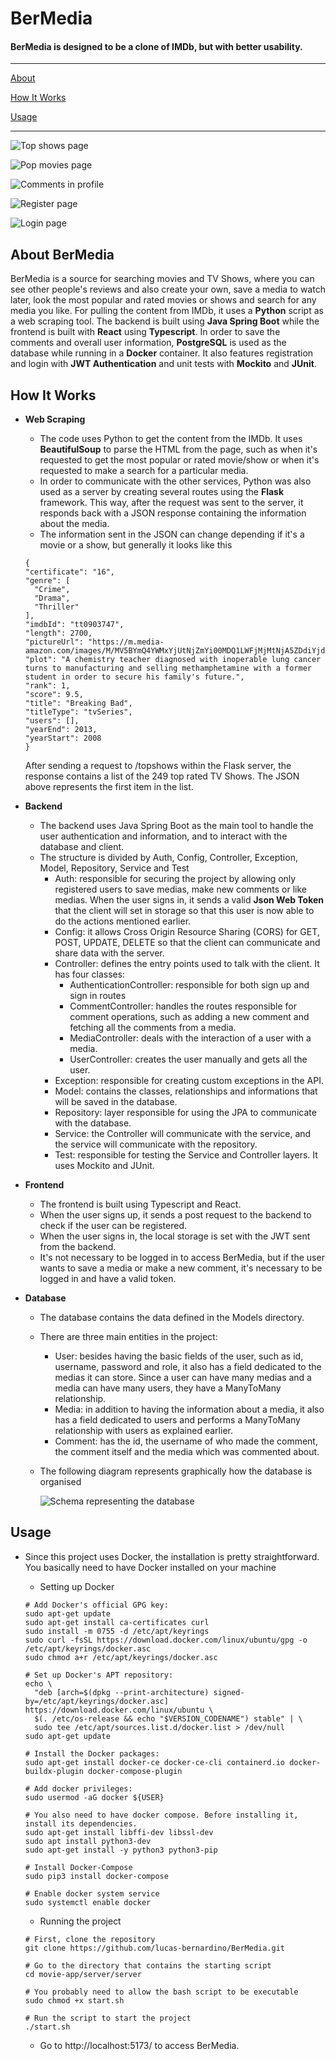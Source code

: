 # BerMedia

#### BerMedia is designed to be a clone of IMDb, but with better usability.

---

[About](#about-bermedia)

[How It Works](#how-it-works)

[Usage](#usage)

---

![Top shows page](/assets/topshows.png)

![Pop movies page](/assets/popmovies.png)

![Comments in profile](/assets/comments.png)

![Register page](/assets/register.png)

![Login page](/assets/login.png)

## About BerMedia

BerMedia is a source for searching movies and TV Shows, where you can see other people's reviews and also create your own, save a media to watch later, look the most popular and rated movies or shows and search for any media you like. For pulling the content from IMDb, it uses a **Python** script as a web scraping tool. The backend is built using **Java Spring Boot** while the frontend is built with **React** using **Typescript**. In order to save the comments and overall user information, **PostgreSQL** is used as the database while running in a **Docker** container. It also features registration and login with **JWT Authentication** and unit tests with **Mockito** and **JUnit**.

## How It Works

- **Web Scraping**

  - The code uses Python to get the content from the IMDb. It uses **BeautifulSoup** to parse the HTML from the page, such as when it's requested to get the most popular or rated movie/show or when it's requested to make a search for a particular media.
  - In order to communicate with the other services, Python was also used as a server by creating several routes using the **Flask** framework. This way, after the request was sent to the server, it responds back with a JSON response containing the information about the media.
  - The information sent in the JSON can change depending if it's a movie or a show, but generally it looks like this

  ```
  {
  "certificate": "16",
  "genre": [
    "Crime",
    "Drama",
    "Thriller"
  ],
  "imdbId": "tt0903747",
  "length": 2700,
  "pictureUrl": "https://m.media-amazon.com/images/M/MV5BYmQ4YWMxYjUtNjZmYi00MDQ1LWFjMjMtNjA5ZDdiYjdiODU5XkEyXkFqcGdeQXVyMTMzNDExODE5._V1_.jpg",
  "plot": "A chemistry teacher diagnosed with inoperable lung cancer turns to manufacturing and selling methamphetamine with a former student in order to secure his family's future.",
  "rank": 1,
  "score": 9.5,
  "title": "Breaking Bad",
  "titleType": "tvSeries",
  "users": [],
  "yearEnd": 2013,
  "yearStart": 2008
  }
  ```

  After sending a request to /topshows within the Flask server, the response contains a list of the 249 top rated TV Shows. The JSON above represents the first item in the list.

- **Backend**

  - The backend uses Java Spring Boot as the main tool to handle the user authentication and information, and to interact with the database and client.
  - The structure is divided by Auth, Config, Controller, Exception, Model, Repository, Service and Test
    - Auth: responsible for securing the project by allowing only registered users to save medias, make new comments or like medias. When the user signs in, it sends a valid **Json Web Token** that the client will set in storage so that this user is now able to do the actions mentioned earlier.
    - Config: it allows Cross Origin Resource Sharing (CORS) for GET, POST, UPDATE, DELETE so that the client can communicate and share data with the server.
    - Controller: defines the entry points used to talk with the client. It has four classes:
      - AuthenticationController: responsible for both sign up and sign in routes
      - CommentController: handles the routes responsible for comment operations, such as adding a new comment and fetching all the comments from a media.
      - MediaController: deals with the interaction of a user with a media.
      - UserController: creates the user manually and gets all the user.
    - Exception: responsible for creating custom exceptions in the API.
    - Model: contains the classes, relationships and informations that will be saved in the database.
    - Repository: layer responsible for using the JPA to communicate with the database.
    - Service: the Controller will communicate with the service, and the service will communicate with the repository.
    - Test: responsible for testing the Service and Controller layers. It uses Mockito and JUnit.

- **Frontend**

  - The frontend is built using Typescript and React.
  - When the user signs up, it sends a post request to the backend to check if the user can be registered.
  - When the user signs in, the local storage is set with the JWT sent from the backend.
  - It's not necessary to be logged in to access BerMedia, but if the user wants to save a media or make a new comment, it's necessary to be logged in and have a valid token.

- **Database**

  - The database contains the data defined in the Models directory.
  - There are three main entities in the project:
    - User: besides having the basic fields of the user, such as id, username, password and role, it also has a field dedicated to the medias it can store. Since a user can have many medias and a media can have many users, they have a ManyToMany relationship.
    - Media: in addition to having the information about a media, it also has a field dedicated to users and performs a ManyToMany relationship with users as explained earlier.
    - Comment: has the id, the username of who made the comment, the comment itself and the media which was commented about.
  - The following diagram represents graphically how the database is organised

    ![Schema representing the database](/assets/schema3.jpg)

## Usage

- Since this project uses Docker, the installation is pretty straightforward. You basically need to have Docker installed on your machine

  - Setting up Docker

  ```
  # Add Docker's official GPG key:
  sudo apt-get update
  sudo apt-get install ca-certificates curl
  sudo install -m 0755 -d /etc/apt/keyrings
  sudo curl -fsSL https://download.docker.com/linux/ubuntu/gpg -o /etc/apt/keyrings/docker.asc
  sudo chmod a+r /etc/apt/keyrings/docker.asc

  # Set up Docker's APT repository:
  echo \
    "deb [arch=$(dpkg --print-architecture) signed-by=/etc/apt/keyrings/docker.asc] https://download.docker.com/linux/ubuntu \
    $(. /etc/os-release && echo "$VERSION_CODENAME") stable" | \
    sudo tee /etc/apt/sources.list.d/docker.list > /dev/null
  sudo apt-get update

  # Install the Docker packages:
  sudo apt-get install docker-ce docker-ce-cli containerd.io docker-buildx-plugin docker-compose-plugin

  # Add docker privileges:
  sudo usermod -aG docker ${USER}

  # You also need to have docker compose. Before installing it, install its dependencies.
  sudo apt-get install libffi-dev libssl-dev
  sudo apt install python3-dev
  sudo apt-get install -y python3 python3-pip

  # Install Docker-Compose
  sudo pip3 install docker-compose

  # Enable docker system service
  sudo systemctl enable docker
  ```

  - Running the project

  ```
  # First, clone the repository
  git clone https://github.com/lucas-bernardino/BerMedia.git

  # Go to the directory that contains the starting script
  cd movie-app/server/server

  # You probably need to allow the bash script to be executable
  sudo chmod +x start.sh

  # Run the script to start the project
  ./start.sh
  ```

  - Go to http://localhost:5173/ to access BerMedia.

